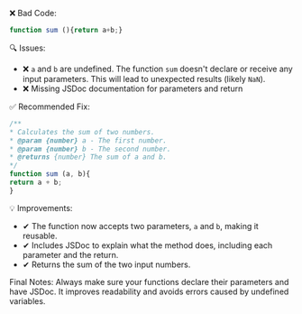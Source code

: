 ❌ Bad Code:
```javascript
function sum (){return a+b;}
```

🔍 Issues:
* ❌ `a` and `b` are undefined. The function `sum` doesn't declare or receive any input parameters. This will lead to
unexpected results (likely `NaN`).
* ❌ Missing JSDoc documentation for parameters and return

✅ Recommended Fix:

```javascript
/**
* Calculates the sum of two numbers.
* @param {number} a - The first number.
* @param {number} b - The second number.
* @returns {number} The sum of a and b.
*/
function sum (a, b){
return a + b;
}
```

💡 Improvements:
* ✔ The function now accepts two parameters, `a` and `b`, making it reusable.
* ✔ Includes JSDoc to explain what the method does, including each parameter and the return.
* ✔ Returns the sum of the two input numbers.

Final Notes:
Always make sure your functions declare their parameters and have JSDoc. It improves readability and avoids errors
caused by undefined variables.